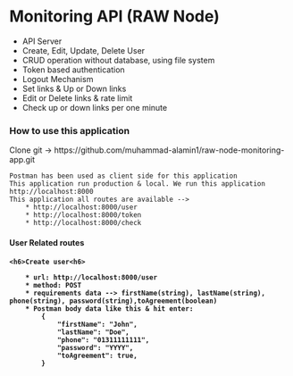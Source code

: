 # Monitoring API (RAW Node)

- API Server
- Create, Edit, Update, Delete User
- CRUD operation without database, using file system
- Token based authentication
- Logout Mechanism
- Set links & Up or Down links
- Edit or Delete links & rate limit
- Check up or down links per one minute

<h3>How to use this application</h3>
<p>Clone git -> https://github.com/muhammad-alamin1/raw-node-monitoring-app.git</p>

    Postman has been used as client side for this application
    This application run production & local. We run this application http://localhost:8000
    This application all routes are available -->
        * http://localhost:8000/user
        * http://localhost:8000/token
        * http://localhost:8000/check

<h4>User Related routes<h4>

    <h6>Create user<h6>

        * url: http://localhost:8000/user
        * method: POST
        * requirements data --> firstName(string), lastName(string), phone(string), password(string),toAgreement(boolean)
        * Postman body data like this & hit enter:
            {
                "firstName": "John",
                "lastName": "Doe",
                "phone": "01311111111",
                "password": "YYYY",
                "toAgreement": true,
            }
